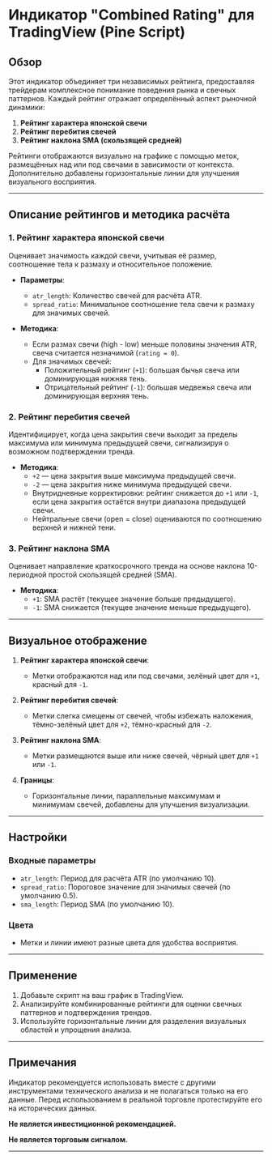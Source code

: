 # Индикатор "Combined Rating" для TradingView (Pine Script)

## Обзор
Этот индикатор объединяет три независимых рейтинга, предоставляя трейдерам комплексное понимание поведения рынка и свечных паттернов. Каждый рейтинг отражает определённый аспект рыночной динамики:

1. **Рейтинг характера японской свечи**  
2. **Рейтинг перебития свечей**  
3. **Рейтинг наклона SMA (скользящей средней)**  

Рейтинги отображаются визуально на графике с помощью меток, размещённых над или под свечами в зависимости от контекста. Дополнительно добавлены горизонтальные линии для улучшения визуального восприятия.

---

## Описание рейтингов и методика расчёта

### 1. **Рейтинг характера японской свечи**
Оценивает значимость каждой свечи, учитывая её размер, соотношение тела к размаху и относительное положение.

- **Параметры**:
  - `atr_length`: Количество свечей для расчёта ATR.
  - `spread_ratio`: Минимальное соотношение тела свечи к размаху для значимых свечей.

- **Методика**:
  - Если размах свечи (high - low) меньше половины значения ATR, свеча считается незначимой (`rating = 0`).
  - Для значимых свечей:
    - Положительный рейтинг (`+1`): большая бычья свеча или доминирующая нижняя тень.
    - Отрицательный рейтинг (`-1`): большая медвежья свеча или доминирующая верхняя тень.

### 2. **Рейтинг перебития свечей**
Идентифицирует, когда цена закрытия свечи выходит за пределы максимума или минимума предыдущей свечи, сигнализируя о возможном подтверждении тренда.

- **Методика**:
  - `+2` — цена закрытия выше максимума предыдущей свечи.
  - `-2` — цена закрытия ниже минимума предыдущей свечи.
  - Внутридневные корректировки: рейтинг снижается до `+1` или `-1`, если цена закрытия остаётся внутри диапазона предыдущей свечи.
  - Нейтральные свечи (open = close) оцениваются по соотношению верхней и нижней тени.

### 3. **Рейтинг наклона SMA**
Оценивает направление краткосрочного тренда на основе наклона 10-периодной простой скользящей средней (SMA).

- **Методика**:
  - `+1`: SMA растёт (текущее значение больше предыдущего).
  - `-1`: SMA снижается (текущее значение меньше предыдущего).

---

## Визуальное отображение
1. **Рейтинг характера японской свечи**:
   - Метки отображаются над или под свечами, зелёный цвет для `+1`, красный для `-1`.

2. **Рейтинг перебития свечей**:
   - Метки слегка смещены от свечей, чтобы избежать наложения, тёмно-зелёный цвет для `+2`, тёмно-красный для `-2`.

3. **Рейтинг наклона SMA**:
   - Метки размещаются выше или ниже свечей, чёрный цвет для `+1` или `-1`.

4. **Границы**:
   - Горизонтальные линии, параллельные максимумам и минимумам свечей, добавлены для улучшения визуализации.

---

## Настройки
### Входные параметры
- `atr_length`: Период для расчёта ATR (по умолчанию 10).
- `spread_ratio`: Пороговое значение для значимых свечей (по умолчанию 0.5).
- `sma_length`: Период SMA (по умолчанию 10).

### Цвета
- Метки и линии имеют разные цвета для удобства восприятия.

---

## Применение
1. Добавьте скрипт на ваш график в TradingView.
2. Анализируйте комбинированные рейтинги для оценки свечных паттернов и подтверждения трендов.
3. Используйте горизонтальные линии для разделения визуальных областей и упрощения анализа.

---

## Примечания
Индикатор рекомендуется использовать вместе с другими инструментами технического анализа и не полагаться только на его данные. Перед использованием в реальной торговле протестируйте его на исторических данных.

__Не является инвестиционной рекомендацией.__

__Не является торговым сигналом.__

---
